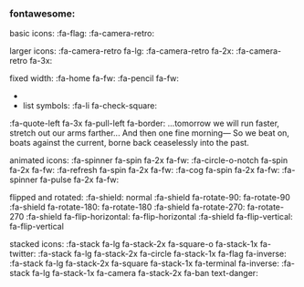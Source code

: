 
### fontawesome:

basic icons:   :fa-flag:    :fa-camera-retro:

larger icons:  :fa-camera-retro fa-lg: :fa-camera-retro fa-2x: :fa-camera-retro
fa-3x:

fixed width:   :fa-home fa-fw:   :fa-pencil fa-fw:

- <!-- {ul:.fa-ul}-->
- list symbols:  :fa-li fa-check-square:

:fa-quote-left fa-3x fa-pull-left fa-border: ...tomorrow we will run faster,
stretch out our arms farther... And then one fine morning— So we beat on, boats
against the current, borne back ceaselessly into the past.

animated icons:    :fa-spinner fa-spin fa-2x fa-fw: :fa-circle-o-notch fa-spin
fa-2x fa-fw: :fa-refresh fa-spin fa-2x fa-fw: :fa-cog fa-spin fa-2x fa-fw:
:fa-spinner fa-pulse fa-2x fa-fw:

flipped and rotated:   :fa-shield: normal :fa-shield fa-rotate-90: fa-rotate-90
:fa-shield fa-rotate-180: fa-rotate-180 :fa-shield fa-rotate-270: fa-rotate-270
:fa-shield fa-flip-horizontal: fa-flip-horizontal :fa-shield fa-flip-vertical:
fa-flip-vertical

stacked icons: :fa-stack fa-lg fa-stack-2x fa-square-o fa-stack-1x fa-twitter:
:fa-stack fa-lg fa-stack-2x fa-circle fa-stack-1x fa-flag fa-inverse: :fa-stack
fa-lg fa-stack-2x fa-square fa-stack-1x fa-terminal fa-inverse: :fa-stack fa-lg
fa-stack-1x fa-camera fa-stack-2x fa-ban text-danger:
